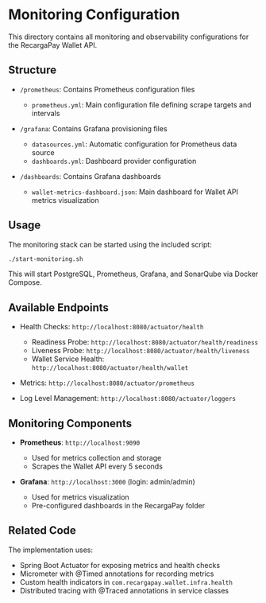 # Monitoring Configuration

This directory contains all monitoring and observability configurations for the RecargaPay Wallet API.

## Structure

- `/prometheus`: Contains Prometheus configuration files
  - `prometheus.yml`: Main configuration file defining scrape targets and intervals

- `/grafana`: Contains Grafana provisioning files
  - `datasources.yml`: Automatic configuration for Prometheus data source
  - `dashboards.yml`: Dashboard provider configuration

- `/dashboards`: Contains Grafana dashboards
  - `wallet-metrics-dashboard.json`: Main dashboard for Wallet API metrics visualization

## Usage

The monitoring stack can be started using the included script:

```bash
./start-monitoring.sh
```

This will start PostgreSQL, Prometheus, Grafana, and SonarQube via Docker Compose.

## Available Endpoints

- Health Checks: `http://localhost:8080/actuator/health`
  - Readiness Probe: `http://localhost:8080/actuator/health/readiness`
  - Liveness Probe: `http://localhost:8080/actuator/health/liveness`
  - Wallet Service Health: `http://localhost:8080/actuator/health/wallet`

- Metrics: `http://localhost:8080/actuator/prometheus`

- Log Level Management: `http://localhost:8080/actuator/loggers`

## Monitoring Components

- **Prometheus**: `http://localhost:9090`
  - Used for metrics collection and storage
  - Scrapes the Wallet API every 5 seconds

- **Grafana**: `http://localhost:3000` (login: admin/admin)
  - Used for metrics visualization
  - Pre-configured dashboards in the RecargaPay folder

## Related Code

The implementation uses:
- Spring Boot Actuator for exposing metrics and health checks
- Micrometer with @Timed annotations for recording metrics
- Custom health indicators in `com.recargapay.wallet.infra.health`
- Distributed tracing with @Traced annotations in service classes
